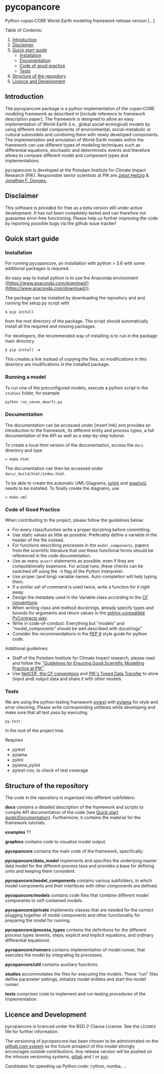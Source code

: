 # pycopancore #


Python copan:CORE World-Earth modeling framework release version [...]

Table of Contents:

1. [Introduction](#introduction)
2. [Disclaimer](#disclaimer)
3. [Quick start guide](#quick-start-guide)
    * [Installation](#installation)
    * [Documentation](#documentation)
    * [Code of good practice](#code-of-good-practice)
    * [Tests](#tests)
4. [Structure of the repository](#structure-of-the-repository)
5. [Licence and Development](#licence-and-development)

## Introduction

The pycopancore package is a python implementation of the copan:CORE modeling framework as described in [include reference to framework description paper]. The framework is designed to allow an easy implementation of World-Earth (i.e., global social-ecological) models by using different model components of environmental, social-metabolic or cultural submodels and combining them with newly developed components.
The implementation and simulation of World-Earth models within the framework can use  different types of modeling techniques such as differential equations, stochastic and deterministic events and therefore allows to compare different model and component types and implementations.

pycopancore is developed at the Potsdam Institute for Climate Impact Research (PIK). Responsible senior scientists at PIK are [Jobst Heitzig](https://www.pik-potsdam.de/members/heitzig) & [Jonathan F. Donges.](https://www.pik-potsdam.de/members/donges)

## Disclaimer

This software is provided for free as a beta version still under active development. It has not been completely tested and can therefore not guarantee  error-free functioning. Please help us further improving the code by reporting possible bugs via the github issue tracker!

## Quick start guide

### Installation

For running pycopancore, an installation with python > 3.6 with some additional packages is required.

An easy way to install python is to use the Anaconda environment ([https://www.anaconda.com/download/](https://www.anaconda.com/download/)).

The package can be installed by downloading the repository and and running the setup.py script with

```
$ pip install
```
from the root directory of the package. The script should automatically install all the required and missing packages.

For developers, the recommended way of installing is to run in the package main directory

```
$ pip install -e
```

This creates a link instead of copying the files, so modifications in this directory are modifications in the installed package.

### Running a model

To run one of the preconfigured models, execute a python script in the `studies` folder, for example
```bash
python run_seven_dwarfs.py
```

### Documentation

The documentation can be accessed under [insert link] and provides an introduction to the framework, its different entity and process types, a full documentation of the API as well as a step-by-step tutorial.

To create a local html version of the documentation, access the `docs` directory and type
```
> make html
```
The documentation can then be accessed under `docs/_build/html/index.html`.

To be able to create the automatic UML-Diagrams, [pylint](https://www.pylint.org/) and [graphviz](http://www.graphviz.org/) needs to be installed. To finally create the diagrams, use
```
> make uml
```

### Code of Good Practice

When contributing to the project, please follow the guidelines below:
* For every class/function write a proper docstring before committing.
* Use static values as little as possible. Preferably define a variable in the header of the file instead.
* For functions describing processes in the `model_components`, papers from the scientific literature that use these functional forms should be referenced in the code documentation.
* Use as many `assert` statements as possible, even if they are computationally expensive. For actual runs, these checks can be switched off using the `-O` flag of the Python Interpreter.
* Use proper (and long) variable names. Auto-completion will help typing them.
* If a similar set of command is used twice, write a function for it right away.
* Design the metadata used in the Variable class according to the [CF conventions](http://cfconventions.org/).
* When writing class and method docstrings, already specify types and bounds for arguments and return values in the [sphinx-compatible PyContracts way](https://andreacensi.github.io/contracts/).
* Write in code-of-conduct: Everything but "models" and "model_components" should be well described with docstrings"
* Consider the recommendations in the [PEP 8](https://www.python.org/dev/peps/pep-0008/) style guide for python code.

Additional guidelines:
* Staff of the Potsdam Institute for Climate Impact research, please read and follow the ["Guidelines for Ensuring Good Scientific Modelling Practice at PIK"](https://www.pik-potsdam.de/intranet/scientific-life-pik/modelling-strategy).
* Use [NetCDF, the CF conventions](http://cfconventions.org/) and [PIK's Typed Data Transfer](https://www.pik-potsdam.de/research/transdisciplinary-concepts-and-methods/tools/tdt/tdt) to store (input and) output data and share it with other models.

### Tests
We are using the python testing framework [pytest](http://pytest.org/latest/) with [pylama](https://github.com/klen/pylama) for style and error checking. Please write corresponding unittests while developing and make sure that all test pass by executing
```
py.test
```
in the root of the project tree.

Requires
* pytest
* pylama
* pylint
* pylama_pylint
* pytest-cov, to check of test coverage

## Structure of the repository

The code in the repository is organized into different subfolders:

**docs** contains a detailed description of the framework and scripts to compile API documentation of the code (see [Quick start guide/Documentation](#documentation)). Furthermore, it contains the material for the framework tutorials.

**examples** ??

**graphics** contains code to visualize model output.
 
**pycopancore** contains the main code of the framework, specifically:

**pycopancore/data_model** implements and specifies the underlying master data model for the different process taxa and provides a base for defining units and keeping them consistent.

**pycopancore/model_components** contains various subfolders, in which model components and their interfaces with other components are defined.

**pycopancore/models** contains code files that combine different model components to self-contained models. 

**pycopancore/private** implements classes that are needed for the correct plugging together of model components and other functionality for preparing the model for running. 

**pycopancore/process_types** contains the definitions for the different process types (events, steps, explicit and implicit equations, and ordinary differential equations).

**pycopancore/runners** contains implementation of model runner, that executes the model by integrating its processes.

**pycopancore/util** contains auxiliary functions.

**studies** accommodates the files for executing the models. These "run" files define parameter settings, initialize model entities and start the model runner.

**tests** comprises code to implement and run testing procedures of the implementation.

## Licence and Development

pycopancore is licenced under the BSD 2-Clause License.
See the `LICENCE` file for further information.

The versioning of pycopancore has been chosen to be administrated on the [github.com system](http://github.com/) as the future prospect of this model strongly encourages outside contributions. Any release version will be pushed on the inhouse versioning systems, [gitlab](http://gitlab.pik-potsdam.de/) and / or [svn](https://www.pik-potsdam.de/services/it/core/software-repositories/subversion/subversion).

Candidates for speeding up Python code: cython, numba, ...

